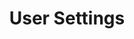 ---
type: node
id: node.user_settings
title: User Settings
description: |
  Represents a user's settings and preferences in the graph database.

properties:
  - id: user_id
    type: uuid
    description: Reference to the user.
  - id: notifications
    type: boolean
    description: Whether notifications are enabled.
  - id: theme
    type: string
    description: User's selected theme (e.g., light, dark).

edges:
  - type: HAS_SETTINGS
    to_node: node.user
    direction: outbound
    description: Links user settings to the user.

related:
  feature:
    - feature.dashboard
  event:
    - event.open_settings_section
  screen:
    - screen.dashboard
  component:
    - component.dashboard_top_bar
  api_endpoint:
    - endpoint.user_settings.GET
  db:
    relational:
      - table.user_settings
--- 